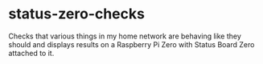 # status-zero-checks
Checks that various things in my home network are behaving like they should and displays results on a Raspberry Pi Zero with Status Board Zero attached to it.
